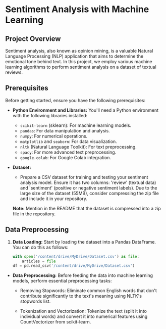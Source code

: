 # Sentiment Analysis with Machine Learning



## Project Overview

Sentiment analysis, also known as opinion mining, is a valuable Natural Language Processing (NLP) application that aims to determine the emotional tone behind text. In this project, we employ various machine learning algorithms to perform sentiment analysis on a dataset of textual reviews.

## Prerequisites

Before getting started, ensure you have the following prerequisites:

- **Python Environment and Libraries:** You'll need a Python environment with the following libraries installed:
   - `scikit-learn` (sklearn): For machine learning models.
   - `pandas`: For data manipulation and analysis.
   - `numpy`: For numerical operations.
   - `matplotlib` and `seaborn`: For data visualization.
   - `nltk` (Natural Language Toolkit): For text preprocessing.
   - `spacy`: For more advanced text preprocessing.
   - `google.colab`: For Google Colab integration.

- **Dataset:**
   - Prepare a CSV dataset for training and testing your sentiment analysis model. Ensure it has two columns: 'review' (textual data) and 'sentiment' (positive or negative sentiment labels). Due to the large size of the dataset (55MB), consider compressing the zip file and include it in your repository.

   **Note:** Mention in the README that the dataset is compressed into a zip file in the repository.

## Data Preprocessing

1. **Data Loading:** Start by loading the dataset into a Pandas DataFrame. You can do this as follows:

   ```python
   with open('/content/drive/MyDrive/Dataset.csv') as file:
       articles = file
   df = pd.read_csv('/content/drive/MyDrive/Dataset.csv')

- **Data Preprocessing:** Before feeding the data into machine learning models, perform essential preprocessing tasks:

   - Removing Stopwords: Eliminate common English words that don't contribute significantly to the text's meaning using NLTK's stopwords list.

   - Tokenization and Vectorization: Tokenize the text (split it into individual words) and convert it into numerical features using CountVectorizer from scikit-learn.

